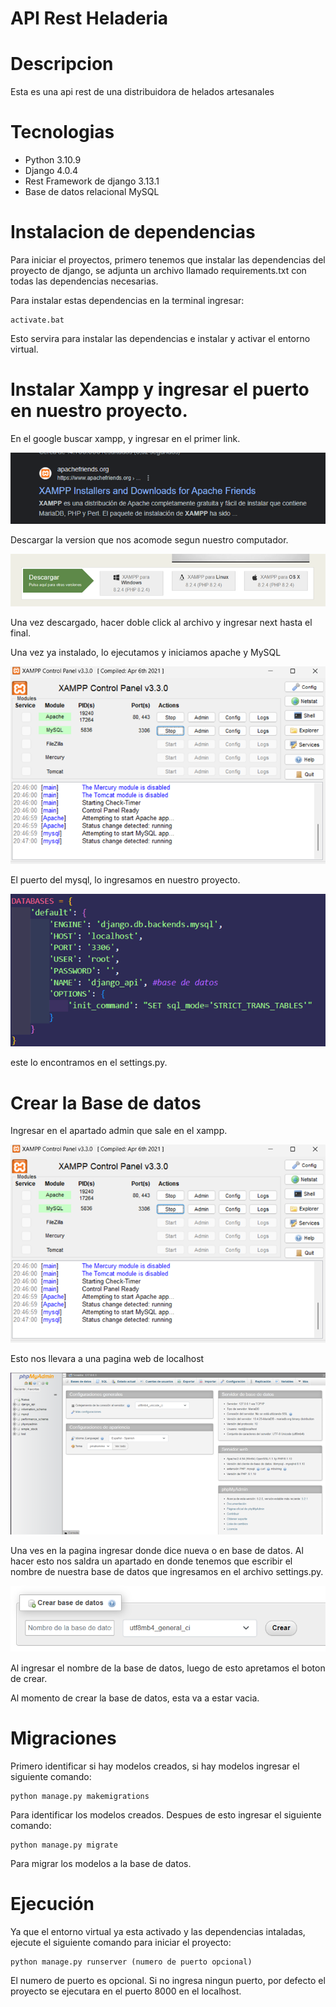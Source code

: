 # API Rest Heladeria

# Descripcion
Esta es una api rest de una distribuidora de helados artesanales

# Tecnologias
- Python 3.10.9
- Django 4.0.4
- Rest Framework de django 3.13.1
- Base de datos relacional MySQL

# Instalacion de dependencias
Para iniciar el proyectos, primero tenemos que instalar las dependencias del proyecto de django, se adjunta un archivo llamado requirements.txt con todas las dependencias necesarias.

Para instalar estas dependencias en la terminal ingresar:

    activate.bat

Esto servira para instalar las dependencias e instalar y activar el entorno virtual.

# Instalar Xampp y ingresar el puerto en nuestro proyecto.
En el google buscar xampp, y ingresar en el primer link.

![Ingresar en el link](./Readmeimagenes/img/Imagen1.png)

Descargar la version que nos acomode segun nuestro computador.

![Eleguir la version](./Readmeimagenes/img/Imagen2.png)

Una vez descargado, hacer doble click al archivo y ingresar next hasta el final.

Una vez ya instalado, lo ejecutamos y iniciamos apache y MySQL

![Iniciar lo necesario](./Readmeimagenes/img/Imagen4.png)

El puerto del mysql, lo ingresamos en nuestro proyecto.

![databases](./Readmeimagenes/img/Imagen5.png)

este lo encontramos en el settings.py.

# Crear la Base de datos
Ingresar en el apartado admin que sale en el xampp.

![Iniciar lo necesario](./Readmeimagenes/img/Imagen4.png)

Esto nos llevara a una pagina web de localhost 

![Pagina web](./Readmeimagenes/img/Imagen6.png)

Una ves en la pagina ingresar donde dice nueva o en base de datos. Al hacer esto nos saldra un apartado en donde tenemos que escribir el nombre de nuestra base de datos que ingresamos en el archivo settings.py.

![Ingresar nombre de la base de datos](./Readmeimagenes/img/Imagen7.png)

Al ingresar el nombre de la base de datos, luego de esto apretamos el boton de crear.

Al momento de crear la base de datos, esta va a estar vacia.

# Migraciones
Primero identificar si hay modelos creados, si hay modelos ingresar el siguiente comando:

    python manage.py makemigrations

Para identificar los modelos creados. Despues de esto ingresar el siguiente comando:

    python manage.py migrate

Para migrar los modelos a la base de datos.

# Ejecución
Ya que el entorno virtual ya esta activado y las dependencias intaladas, ejecute el siguiente comando para iniciar el proyecto:

    python manage.py runserver (numero de puerto opcional)

El numero de puerto es opcional. Si no ingresa ningun puerto, por defecto el proyecto se ejecutara en el puerto 8000 en el localhost.

